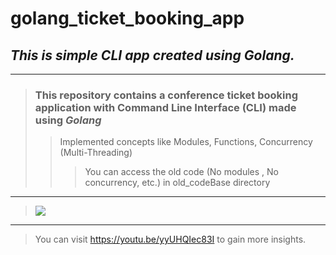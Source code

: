 # golang_ticket_booking_app

## _This is simple CLI app created using Golang._

---

> ### This repository contains a conference ticket booking application with Command Line Interface (CLI) made using _Golang_
>
> > Implemented concepts like Modules, Functions, Concurrency (Multi-Threading)
> >
> > > You can access the old code (No modules , No concurrency, etc.) in old_codeBase directory

---

> <img src="https://media.tenor.com/Xt4NgJt31gYAAAAC/golang.gif" />

---

> You can visit https://youtu.be/yyUHQIec83I to gain more insights.
